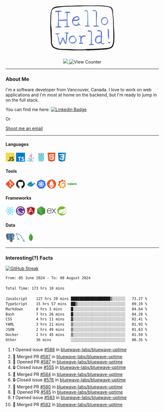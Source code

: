 <div align="center">
    <img src="./img/hello_world.webp" height="200px" width="">
    <div>
        <a href="https://www.linkedin.com/in/ajhollid">
            <img src="https://img.shields.io/badge/LinkedIn-blue"/>
        </a>
        <img src="https://komarev.com/ghpvc/?username=ajhollid&color=yellow" alt="View Counter">
    </div>
</div>

---

### About Me

I'm a software developer from Vancouver, Canada. I love to work on web applications and I'm most at home on the backend, but I'm ready to jump in on the full stack.

You can find me here: [![Linkedin Badge](https://img.shields.io/badge/-ajhollid-blue?style=flat&logo=Linkedin&logoColor=white)](https://www.linkedin.com/in/ajhollid)

Or

[Shoot me an email](mailto:ajhollid@gmail.com)

---

#### Languages

<div>
    <img src="./img/devicons/javascript-original.svg" width=30 height=30 alt="JavaScript">
    <img src="/img/devicons/typescript-original.svg" width=30 height=30 alt="TypeScript">
    <img src="./img/devicons/java-original.svg" width=30 height=30 alt="Java">
    <img src="./img/devicons/go-original.svg" width=30 height=30 alt="Golang">
    <img src="./img/devicons/html5-original.svg" width=30 height=30 alt="HTML 5">
    <img src="./img/devicons/css3-original.svg" width=30 height=30 alt="CSS 3">
</div>

#### Tools

<div>
    <img src="./img/devicons/git-original.svg" width=30 height=30 alt="Git">
    <img src="./img/devicons/github-original.svg" width=30 height=30 alt="Github">
    <img src="./img/devicons/docker-original.svg" width=30 
    height=30 alt="Docker">
    <img src="./img/devicons/kubernetes-original.svg" width=30 height=30 alt="K8">
    <img src="./img/devicons/prometheus-original.svg" width=30 height=30 alt="Prometheus">
    <img src="./img/devicons/grafana-original.svg" width=30 height=30 alt="Grafana">
    <img src="./img/devicons/nginx-original.svg" width=30 height=30 alt="Nginx">
</div>

#### Frameworks

<div>
    <img src="./img/devicons/react-original.svg" width=30 height=30 alt="React">
    <img src="./img/devicons/gatsby-original.svg" width=30 height=30 alt="Gatsby">
    <img src="./img/devicons/angularjs-original.svg" width=30 height=30 alt="AngularJS">
    <img src="./img/devicons/nodejs-original.svg" width=30 height=30 alt="NodeJS">
    <img src="./img/devicons/express-original.svg" width=30 height=30 alt="Express">
    <img src="./img/devicons/spring-original.svg" width=30 height=30 alt="Spring">
</div>

#### Data

<div>
    <img src="./img/devicons/postgresql-original.svg" width=30 height=30 alt="Postgresql">
    <img src="./img/devicons/mysql-original.svg" width=30 height=30 alt="Mysql">
    <img src="./img/devicons/mongodb-original.svg" width=30 height=30 alt="MongoDB">
</div>

---

### Interesting(?) Facts

[![GitHub Streak](http://github-readme-streak-stats.herokuapp.com?user=ajhollid)](https://git.io/streak-stats)

 <!--START_SECTION:waka-->

```txt
From: 05 June 2024 - To: 08 August 2024

Total Time: 173 hrs 10 mins

JavaScript    127 hrs 20 mins ██████████████████▒░░░░░░   73.27 %
TypeScript    15 hrs 57 mins  ██▒░░░░░░░░░░░░░░░░░░░░░░   09.19 %
Markdown      8 hrs 3 mins    █░░░░░░░░░░░░░░░░░░░░░░░░   04.64 %
Bash          7 hrs 26 mins   █░░░░░░░░░░░░░░░░░░░░░░░░   04.28 %
CSS           4 hrs 11 mins   ▓░░░░░░░░░░░░░░░░░░░░░░░░   02.41 %
YAML          3 hrs 21 mins   ▒░░░░░░░░░░░░░░░░░░░░░░░░   01.93 %
JSON          2 hrs 49 mins   ▒░░░░░░░░░░░░░░░░░░░░░░░░   01.63 %
Docker        2 hrs 45 mins   ▒░░░░░░░░░░░░░░░░░░░░░░░░   01.59 %
Other         36 mins         ░░░░░░░░░░░░░░░░░░░░░░░░░   00.35 %
```

<!--END_SECTION:waka-->


<!--START_SECTION:activity-->
1. ❗ Opened issue [#588](https://github.com/bluewave-labs/bluewave-uptime/issues/588) in [bluewave-labs/bluewave-uptime](https://github.com/bluewave-labs/bluewave-uptime)
2. 🎉 Merged PR [#587](https://github.com/bluewave-labs/bluewave-uptime/pull/587) in [bluewave-labs/bluewave-uptime](https://github.com/bluewave-labs/bluewave-uptime)
3. 💪 Opened PR [#587](https://github.com/bluewave-labs/bluewave-uptime/pull/587) in [bluewave-labs/bluewave-uptime](https://github.com/bluewave-labs/bluewave-uptime)
4. 🔒 Closed issue [#555](https://github.com/bluewave-labs/bluewave-uptime/issues/555) in [bluewave-labs/bluewave-uptime](https://github.com/bluewave-labs/bluewave-uptime)
5. 🎉 Merged PR [#584](https://github.com/bluewave-labs/bluewave-uptime/pull/584) in [bluewave-labs/bluewave-uptime](https://github.com/bluewave-labs/bluewave-uptime)
6. 🔒 Closed issue [#576](https://github.com/bluewave-labs/bluewave-uptime/issues/576) in [bluewave-labs/bluewave-uptime](https://github.com/bluewave-labs/bluewave-uptime)
7. 🎉 Merged PR [#580](https://github.com/bluewave-labs/bluewave-uptime/pull/580) in [bluewave-labs/bluewave-uptime](https://github.com/bluewave-labs/bluewave-uptime)
8. 💪 Opened PR [#585](https://github.com/bluewave-labs/bluewave-uptime/pull/585) in [bluewave-labs/bluewave-uptime](https://github.com/bluewave-labs/bluewave-uptime)
9. ❗ Opened issue [#583](https://github.com/bluewave-labs/bluewave-uptime/issues/583) in [bluewave-labs/bluewave-uptime](https://github.com/bluewave-labs/bluewave-uptime)
10. 🎉 Merged PR [#582](https://github.com/bluewave-labs/bluewave-uptime/pull/582) in [bluewave-labs/bluewave-uptime](https://github.com/bluewave-labs/bluewave-uptime)
<!--END_SECTION:activity-->
